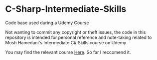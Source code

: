 # C-Sharp-Intermediate-Skills
Code base used during a Udemy Course

Not wanting to commit any copyright or theft issues, the code in this repository is intended 
for personal reference and note-taking related to Mosh Hamedani's Intermediate C# Skills course on Udemy

You may find the relevant course [Here](https://www.udemy.com/csharp-intermediate-classes-interfaces-and-oop/). So far I reccomend it.

